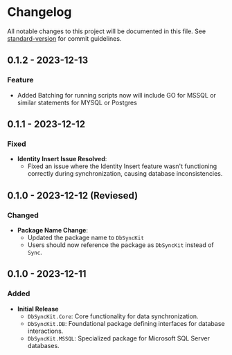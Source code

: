 # Changelog

All notable changes to this project will be documented in this file. See [standard-version](https://github.com/conventional-changelog/standard-version) for commit guidelines.

## 0.1.2 - 2023-12-13

### Feature
- Added Batching for running scripts now will include GO for MSSQL or similar statements for MYSQL or Postgres


## 0.1.1 - 2023-12-12
  
### Fixed
- **Identity Insert Issue Resolved**:
  - Fixed an issue where the Identity Insert feature wasn't functioning correctly during synchronization, causing database inconsistencies.


## 0.1.0 - 2023-12-12 (Reviesed)

### Changed
- **Package Name Change**:
  - Updated the package name to `DbSyncKit`
  - Users should now reference the package as `DbSyncKit` instead of `Sync`.


## 0.1.0 - 2023-12-11

### Added

- **Initial Release**
  - `DbSyncKit.Core`: Core functionality for data synchronization.
  - `DbSyncKit.DB`: Foundational package defining interfaces for database interactions.
  - `DbSyncKit.MSSQL`: Specialized package for Microsoft SQL Server databases.
